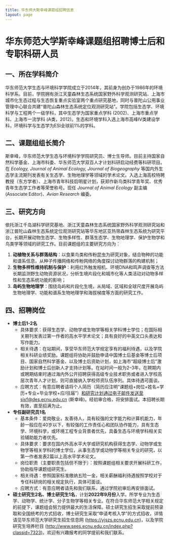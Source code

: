 ```yaml
---
title: 华东师大斯幸峰课题组招聘信息
layout: page
---
```


# 华东师范大学斯幸峰课题组招聘博士后和专职科研人员

## 一、所在学科简介

华东师范大学生态与环境科学学院成立于2014年，其前身为创办于1986年的环境科学系。目前，学院拥有浙江天童森林生态系统国家野外科学观测研究站、上海市城市化生态过程与生态恢复重点实验室两个重点研究基地，同时与普陀山公用事业管理中心联合共建“普陀山森林生态系统定位观测研究站”。学院包括生态学、环境科学与工程两个一级学科，其中生态学为国家重点学科 (2002)、上海市重点学科、上海市一流学科 (A类，2012)。生态和环境学科入选上海市高峰IV类建设学科，环境科学与生态学为ESI全球前1%的学科。

## 二、课题组组长简介

斯幸峰，华东师范大学生态与环境科学学院研究员、博士生导师。目前主持国家自然科学基金、上海市科委、华东师范大学双百人才计划科研启动经费等科研项目。在 *Ecology, Journal of Animal Ecology, Journal of Biogeography* 等国内外生态学主流期刊发表有关生态学、生物地理学等领域的学术论文。入选上海高校特聘教授（东方学者）、上海市青年科技启明星计划，获郑作新鸟类科学青年奖、优秀青年生态学工作者等荣誉称号。现任 *Journal of Animal Ecology* 副主编 (Associate Editor)、*Avian Research* 编委。

## 三、研究方向

依托浙江千岛湖科学研究基地、浙江天童森林生态系统国家野外科学观测研究站和浙江普陀山森林生态系统定位观测研究站等华东地区亚热带森林生态系统为研究平台，长期开展动物生态学、生物多样性、群落生态学、生物地理学、保护生物学和鸟类学等领域的研究工作。目前课题组的主要研究方向为：
1. **动植物关系与群落结构**：以食果鸟类和传粉昆虫为研究对象，结合物种的功能和谱系信息，从种子传播网络和传粉网络的角度探讨动物群落的构建机制；
2. **生物多样性维持机制与保护**：利用红外触发相机、环境DNA和鸣声调查等方法长期监测野生动物资源状况，分析生境片段化和城市化等人类活动对动物多样性和生态系统功能的影响；
3. **岛屿生物地理学**：围绕岛屿和片段化生境，从局域、区域和全球尺度开展岛屿生物地理学、功能和谱系生物地理学和海拔梯度等方面的研究工作。


## 四、招聘岗位

- **博士后1-2名**
	- 具体要求：获得生态学、动物学或生物学等相关学科博士学位；在国际相关期刊发表过第一作者的高水平学术论文；具有良好的中英文口头表达和写作能力。
	- 相关待遇：在站期间，享受华东师范大学规定享有的福利待遇，以及学院相关科研业绩奖励。课题组将协助并鼓励申请中国博士后基金等博士后项目、国家自然科学基金、以及博士后资助计划，如上海市“超级博士后”激励计划和博士后创新人才支持计划等。在站时间一般为2–3年，在聘期内或聘期结束时通过海内外公开招聘获得高级专业技术职务或者进入学校高层次青年人才计划，则可直接纳入学校师资队伍序列。具体待遇可面谈。
	- 应聘方式：有意应聘者请将个人简历（简历应注明“课题组+岗位+姓名+学历+专业+毕业学校+应/往届”）和研究计划通过电子邮件发送至sixf@des.ecnu.edu.cn (斯幸峰)。经初审合格，将安排面试。本招聘长期有效，直至招满为止。
- **专任副研究员1名**
	- 基本条件：爱岗敬业，友善待人，具有较强的文字能力和计算机能力，年龄一般应在40岁以下，有较强的工作责任心和团队协作能力，具有生态学、环境科学，或环境工程专业背景者优先，具备生态与环境学科相关实验辅助能力者优先。
	- 具体要求：要求在国内外高水平大学或研究机构获得生态学、动物学或生物学等相关学科的博士学位，从事生态学或动物学等相关专业的研究，以第一作者发表2篇以上高水平学术论文。
	- 岗位职责（主要职责包括但不限于）：按照课题组相关要求开展科研工作，协助指导课题组研究生。
	- 相关待遇：参照国家标准缴纳五险一金，相关薪酬福利待遇按照学校对于专任科研岗的相关规定执行，具体可面谈。
	- 应聘方式：有意应聘者请先和我们联系，通过学院初审后再安排面试。
- **硕士研究生2名、博士研究生1名**，计划**2022年9月份**入学。所学专业为生态学、动物学、统计学、分子生物学等相关专业。在符合华东师范大学相关规定的前提下，课题组会努力提供最大的生活保障。硕士研究生招生采取提前预录取和全国统考的方式招收，博士研究生采取“申请考核入学”的方式招收，详情请见华东师范大学研究生招生信息网 (https://yjszs.ecnu.edu.cn)，以及学院研究生培养栏目 (http://www.sees.ecnu.edu.cn/index.php?classid=7323)。欢迎有兴趣报考的同学提前和我们联系。

